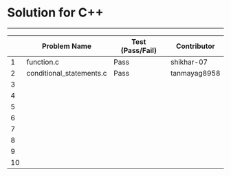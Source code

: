 # Solution for C++
---

|   | Problem Name             | Test (Pass/Fail) | Contributor |  
|---|--------------------------|------------------|-------------|  
| 1 | function.c               |     Pass         |shikhar-07 |  
| 2 | conditional_statements.c |     Pass         |tanmayag8958 |  
| 3 |                          |                  |             |  
| 4 |                          |                  |             |  
| 5 |                          |                  |             |  
| 6 |                          |                  |             |  
| 7 |                          |                  |             |  
| 8 |                          |                  |             |  
| 9 |                          |                  |             |  
| 10|                          |                  |             |  

